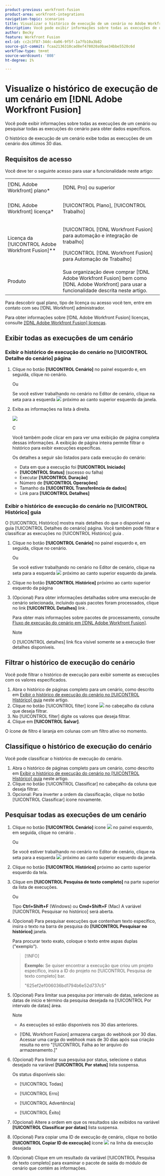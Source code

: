 ```yaml
---
product-previous: workfront-fusion
product-area: workfront-integrations
navigation-topic: scenarios
title: Visualizar o histórico de execução de um cenário no Adobe Workfront Fusion
description: Você pode exibir informações sobre todas as execuções de um cenário ou pesquisar todas as execuções do cenário para obter dados específicos.
author: Becky
feature: Workfront Fusion
exl-id: cc2c3f87-34dc-4a06-9f5f-1a7fb10a3b82
source-git-commit: fcaa2136310cad8ef478020a9bae34bbe5520c6d
workflow-type: tm+mt
source-wordcount: '808'
ht-degree: 1%

---
```


# Visualize o histórico de execução de um cenário em [!DNL Adobe Workfront Fusion]

Você pode exibir informações sobre todas as execuções de um cenário ou pesquisar todas as execuções do cenário para obter dados específicos.

O histórico de execução de um cenário exibe todas as execuções de um cenário dos últimos 30 dias.

## Requisitos de acesso

Você deve ter o seguinte acesso para usar a funcionalidade neste artigo:

<table style="table-layout:auto">  
 <col> 
 <col> 
 <tbody> 
  <tr> 
    <td role="rowheader">[!DNL Adobe Workfront] plano*</td> 
   <td> <p>[!DNL Pro] ou superior</p> </td> 
  </tr> 
  <tr data-mc-conditions=""> 
   <td role="rowheader">[!DNL Adobe Workfront] licença*</td> 
   <td> <p>[!UICONTROL Plano], [!UICONTROL Trabalho]</p> </td> 
  </tr> 
  <tr> 
   <td role="rowheader">Licença da [!UICONTROL Adobe Workfront Fusion]**</td> 
  <td> <p>[!UICONTROL [!DNL Workfront Fusion] para automação e integração de trabalho] </p><p>[!UICONTROL [!DNL Workfront Fusion] para Automação de Trabalho] </p>  </td>  
  </tr> 
  <tr> 
   <td role="rowheader">Produto</td> 
   <td>Sua organização deve comprar [!DNL Adobe Workfront Fusion] bem como [!DNL Adobe Workfront] para usar a funcionalidade descrita neste artigo.</td> 
  </tr> 
 </tbody> 
</table>

Para descobrir qual plano, tipo de licença ou acesso você tem, entre em contato com seu [!DNL Workfront] administrador.

Para obter informações sobre [!DNL Adobe Workfront Fusion] licenças, consulte [[!DNL Adobe Workfront Fusion] licenças](../../workfront-fusion/get-started/license-automation-vs-integration.md).

## Exibir todas as execuções de um cenário

### Exibir o histórico de execução do cenário no [!UICONTROL Detalhe do cenário] página

1. Clique no botão **[!UICONTROL Cenário]** no painel esquerdo e, em seguida, clique no cenário.

   Ou

   Se você estiver trabalhando no cenário no Editor de cenário, clique na seta para a esquerda ![](assets/exit-editing-arrow.png) próximo ao canto superior esquerdo da janela.

1. Exiba as informações na lista à direita.

   ![](assets/open-history-tab-350x202.png)

   C

   Você também pode clicar em para ver uma exibição de página completa dessas informações. A exibição de página inteira permite filtrar o histórico para exibir execuções específicas.

   Os detalhes a seguir são listados para cada execução do cenário:

   * Data em que a execução foi **[!UICONTROL Iniciado]**
   * **[!UICONTROL Status]** (sucesso ou falha)
   * Executar **[!UICONTROL Duração]**
   * Número de **[!UICONTROL Operações]**
   * Tamanho da **[!UICONTROL Transferência de dados]**
   * Link para **[!UICONTROL Detalhes]**

### Exibir o histórico de execução do cenário no [!UICONTROL Histórico] guia

O [!UICONTROL Histórico] mostra mais detalhes do que o disponível na guia [!UICONTROL Detalhes do cenário] página. Você também pode filtrar e classificar as execuções no [!UICONTROL Histórico] guia .

1. Clique no botão **[!UICONTROL Cenário]** no painel esquerdo e, em seguida, clique no cenário.

   Ou

   Se você estiver trabalhando no cenário no Editor de cenário, clique na seta para a esquerda ![](assets/exit-editing-arrow.png) próximo ao canto superior esquerdo da janela.

1. Clique no botão **[!UICONTROL Histórico]** próximo ao canto superior esquerdo da página
1. (Opcional) Para obter informações detalhadas sobre uma execução de cenário selecionada, incluindo quais pacotes foram processados, clique no link **[!UICONTROL Detalhes]** link .

   Para obter mais informações sobre pacotes de processamento, consulte [Fluxo de execução do cenário em [!DNL Adobe Workfront Fusion]](../../workfront-fusion/scenarios/scenario-execution-flow.md).

   >[!NOTE]
   >
   >O [!UICONTROL detalhes] link fica visível somente se a execução tiver detalhes disponíveis.

## Filtrar o histórico de execução do cenário

Você pode filtrar o histórico de execução para exibir somente as execuções com os valores especificados.

1. Abra o histórico de páginas completo para um cenário, como descrito em [Exibir o histórico de execução do cenário no [!UICONTROL Histórico] guia](#view-scenario-execution-history-on-the-history-tab) neste artigo.
1. Clique no botão [!UICONTROL filter] ícone ![](assets/fusion-scenario-filter-icon.png) no cabeçalho da coluna que deseja filtrar.
1. No [!UICONTROL filter] digite os valores que deseja filtrar.
1. Clique em **[!UICONTROL Salvar]**.

O ícone de filtro é laranja em colunas com um filtro ativo no momento.

## Classifique o histórico de execução do cenário

Você pode classificar o histórico de execução do cenário.

1. Abra o histórico de páginas completo para um cenário, como descrito em [Exibir o histórico de execução do cenário no [!UICONTROL Histórico] guia](#view-scenario-execution-history-on-the-history-tab) neste artigo.
1. Clique no botão [!UICONTROL Classificar] no cabeçalho da coluna que deseja filtrar.
1. Opcional: Para inverter a ordem da classificação, clique no botão [!UICONTROL Classificar] ícone novamente.

## Pesquisar todas as execuções de um cenário

1. Clique no botão **[!UICONTROL Cenário]** ícone ![](assets/scenarios-icon.png) no painel esquerdo, em seguida, clique no cenário .

   Ou

   Se você estiver trabalhando no cenário no Editor de cenário, clique na seta para a esquerda ![](assets/exit-editing-arrow.png) próximo ao canto superior esquerdo da janela.

1. Clique no botão **[!UICONTROL Histórico]** próximo ao canto superior esquerdo da tela.
1. Clique em **[!UICONTROL Pesquisa de texto completo]** na parte superior da lista de execuções.

   Ou

   Tipo **Ctrl+Shift+F** (Windows) ou **Cmd+Shift+F** (Mac) A variável [!UICONTROL Pesquisar no histórico] será aberta.

1. (Opcional) Para pesquisar execuções que contenham texto específico, insira o texto na barra de pesquisa do **[!UICONTROL Pesquisar no histórico]** janela.

   Para procurar texto exato, coloque o texto entre aspas duplas (&quot;exemplo&quot;).

   >[!INFO]
   >
   >**Exemplo:** Se quiser encontrar a execução que criou um projeto específico, insira a ID do projeto no [!UICONTROL Pesquisa de texto completo] bar.
   >
   >&quot;625ef2ef006036bd1794b6e52d737c5&quot;

1. (Opcional) Para limitar sua pesquisa por intervalo de datas, selecione as datas de início e término da pesquisa desejada na [!UICONTROL Por intervalo de datas] área.

   >[!NOTE]
   >
   >* As execuções só estão disponíveis nos 30 dias anteriores.
   >
   >* [!DNL Workfront Fusion] armazena cargas do webhook por 30 dias. Acessar uma carga do webhook mais de 30 dias após sua criação resulta no erro &quot;[!UICONTROL Falha ao ler arquivo do armazenamento.]&quot;



1. (Opcional) Para limitar sua pesquisa por status, selecione o status desejado na variável **[!UICONTROL Por status]** lista suspensa.


   Os status disponíveis são:

   * [!UICONTROL Todas]

   * [!UICONTROL Erro]

   * [!UICONTROL Advertência]

   * [!UICONTROL Êxito]

1. (Opcional) Altere a ordem em que os resultados são exibidos na variável **[!UICONTROL Classificar por datas]** lista suspensa.

1. (Opcional) Para copiar uma ID de execução de cenário, clique no botão **[!UICONTROL Copiar ID de execução]** ícone <img src="assets/copy-fusion-execution-id-icon.png"> na linha da execução desejada

1. (Opcional) Clique em um resultado da variável [!UICONTROL Pesquisa de texto completo] para examinar o pacote de saída do módulo de cenário que contém as informações.
